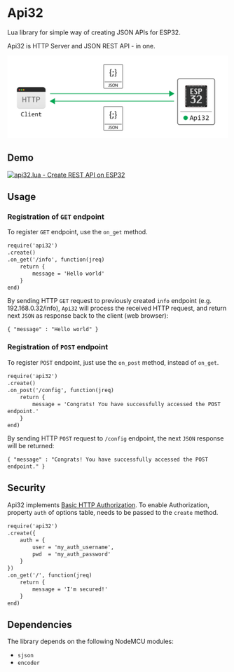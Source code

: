 # Api32
Lua library for simple way of creating JSON APIs for ESP32.

Api32 is HTTP Server and JSON REST API - in one.

![](doc/img/client_api32_jreq_jres.png)

## Demo
[![api32.lua - Create REST API on ESP32](https://img.youtube.com/vi/HhT2ixEH4cU/mqdefault.jpg)](https://www.youtube.com/watch?v=HhT2ixEH4cU)

## Usage
### Registration of `GET` endpoint
To register `GET` endpoint, use the `on_get` method.
```
require('api32')
.create()
.on_get('/info', function(jreq) 
	return {
		message = 'Hello world'
	}
end)
```

By sending HTTP `GET` request to previously created `info` endpoint (e.g. 192.168.0.32/info), `Api32` will process the received HTTP request, and return next `JSON` as response back to the client (web browser):
```
{ "message" : "Hello world" }
```

### Registration of `POST` endpoint
To register `POST` endpoint, just use the `on_post` method, instead of `on_get`.
```
require('api32')
.create()
.on_post('/config', function(jreq) 
	return {
		message = 'Congrats! You have successfully accessed the POST endpoint.'
	}
end)
```

By sending HTTP `POST` request to `/config` endpoint, the next `JSON` response will be returned:
```
{ "message" : "Congrats! You have successfully accessed the POST endpoint." }
```

## Security
Api32 implements [Basic HTTP Authorization](https://en.wikipedia.org/wiki/Basic_access_authentication). To enable Authorization, property `auth` of options table, needs to be passed to the `create` method.
```
require('api32')
.create({
	auth = {
		user = 'my_auth_username',
		pwd  = 'my_auth_password'
	}
})
.on_get('/', function(jreq)
	return {
		message = 'I'm secured!'
	}
end)
```

## Dependencies
The library depends on the following NodeMCU modules:
  - `sjson`
  - `encoder`
